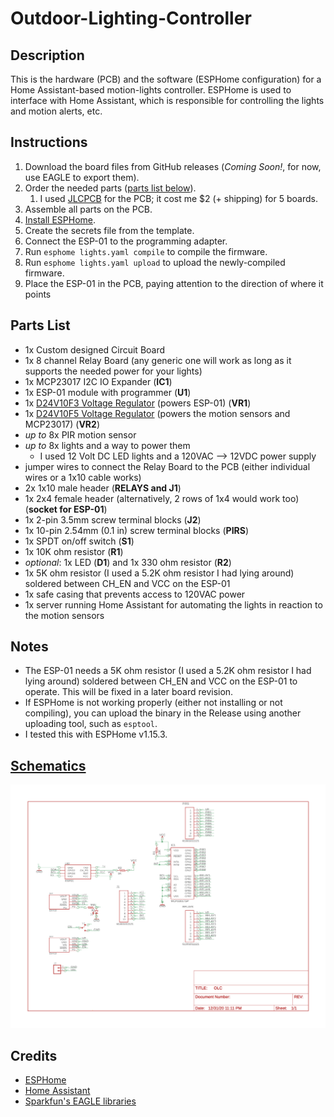 # Outdoor-Lighting-Controller

## Description

This is the hardware (PCB) and the software (ESPHome configuration) for a Home Assistant-based motion-lights controller. ESPHome is used to interface with Home Assistant, which is responsible for controlling the lights and motion alerts, etc.

## Instructions

1. Download the board files from GitHub releases (_Coming Soon!_, for now, use EAGLE to export them).
2. Order the needed parts ([parts list below](#parts-list)).
    1. I used [JLCPCB](jlcpcb.com) for the PCB; it cost me $2 (+ shipping) for 5 boards.
3. Assemble all parts on the PCB.
4. [Install ESPHome](https://esphome.io/guides/getting_started_command_line.html#getting-started-with-esphome).
5. Create the secrets file from the template.
6. Connect the ESP-01 to the programming adapter.
7. Run `esphome lights.yaml compile` to compile the firmware.
8. Run `esphome lights.yaml upload` to upload the newly-compiled firmware.
9. Place the ESP-01 in the PCB, paying attention to the direction of where it points

## Parts List

-   1x Custom designed Circuit Board
-   1x 8 channel Relay Board (any generic one will work as long as it supports the needed power for your lights)
-   1x MCP23017 I2C IO Expander (**IC1**)
-   1x ESP-01 module with programmer (**U1**)
-   1x [D24V10F3 Voltage Regulator](https://www.pololu.com/product/2830) (powers ESP-01) (**VR1**)
-   1x [D24V10F5 Voltage Regulator](https://www.pololu.com/product/2831) (powers the motion sensors and MCP23017) (**VR2**)
-   _up to_ 8x PIR motion sensor
-   _up to_ 8x lights and a way to power them
    -   I used 12 Volt DC LED lights and a 120VAC --> 12VDC power supply
-   jumper wires to connect the Relay Board to the PCB (either individual wires or a 1x10 cable works)
-   2x 1x10 male header (**RELAYS and J1**)
-   1x 2x4 female header (alternatively, 2 rows of 1x4 would work too) (**socket for ESP-01**)
-   1x 2-pin 3.5mm screw terminal blocks (**J2**)
-   1x 10-pin 2.54mm (0.1 in) screw terminal blocks (**PIRS**)
-   1x SPDT on/off switch (**S1**)
-   1x 10K ohm resistor (**R1**)
-   _optional_: 1x LED (**D1**) and 1x 330 ohm resistor (**R2**)
-   1x 5K ohm resistor (I used a 5.2K ohm resistor I had lying around) soldered between CH_EN and VCC on the ESP-01
-   1x safe casing that prevents access to 120VAC power
-   1x server running Home Assistant for automating the lights in reaction to the motion sensors

## Notes

-   The ESP-01 needs a 5K ohm resistor (I used a 5.2K ohm resistor I had lying around) soldered between CH_EN and VCC on the ESP-01 to operate. This will be fixed in a later board revision.
-   If ESPHome is not working properly (either not installing or not compiling), you can upload the binary in the Release using another uploading tool, such as `esptool`.
-   I tested this with ESPHome v1.15.3.

## [Schematics](assets/Schematic.pdf)

<img src="assets/Schematic.png" />

## Credits

-   [ESPHome](esphome.io)
-   [Home Assistant](home-assistant.io)
-   [Sparkfun's EAGLE libraries](https://github.com/sparkfun/SparkFun-Eagle-Libraries)
